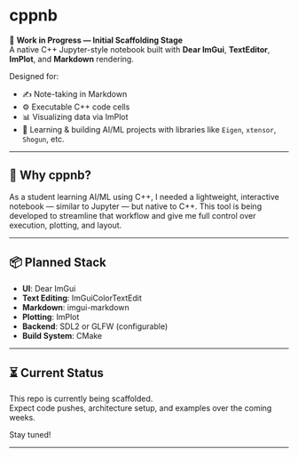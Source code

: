 # cppnb

🚧 **Work in Progress — Initial Scaffolding Stage**  
A native C++ Jupyter-style notebook built with **Dear ImGui**, **TextEditor**, **ImPlot**, and **Markdown** rendering.

Designed for:
- ✍️ Note-taking in Markdown
- ⚙️ Executable C++ code cells
- 📊 Visualizing data via ImPlot
- 🤖 Learning & building AI/ML projects with libraries like `Eigen`, `xtensor`, `Shogun`, etc.

---

## 🧠 Why cppnb?

As a student learning AI/ML using C++, I needed a lightweight, interactive notebook — similar to Jupyter — but native to C++. This tool is being developed to streamline that workflow and give me full control over execution, plotting, and layout.

---

## 📦 Planned Stack

- **UI**: Dear ImGui
- **Text Editing**: ImGuiColorTextEdit
- **Markdown**: imgui-markdown
- **Plotting**: ImPlot
- **Backend**: SDL2 or GLFW (configurable)
- **Build System**: CMake

---

## ⏳ Current Status

This repo is currently being scaffolded.  
Expect code pushes, architecture setup, and examples over the coming weeks.

Stay tuned!

---
